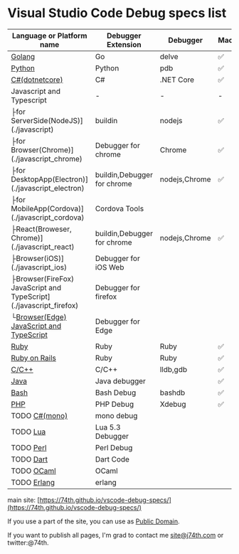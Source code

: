 <!-- vim: ts=2 sw=2 expandtab
-->
# Visual Studio Code Debug specs list

|Language or Platform name|Debugger Extension|Debugger|MacOS|Windows|Linux|
|---|---|---|---|---|---|
|[Golang](./golang)|Go|delve|✅|✅|✅|
|[Python](./python)|Python|pdb|✅|✅|✅|
|[C#(dotnetcore)](./csharp)|C#|.NET Core|✅|✅|✅|
|Javascript and Typescript|-|-|-|-|-|
|├for ServerSide(NodeJS)](./javascript)|buildin|nodejs|✅|✅|✅|
|├for Browser(Chrome)](./javascript_chrome)|Debugger for chrome|Chrome|✅|✅|✅|
|├for DesktopApp(Electron)](./javascript_electron)|buildin,Debugger for chrome|nodejs,Chrome|✅|TODO|TODO|
|├for MobileApp(Cordova)](./javascript_cordova)|Cordova Tools|||||
|├React(Broweser, Chrome)](./javascript_react)|buildin,Debugger for chrome|nodejs,Chrome|✅|TODO|TODO|
|├Browser(iOS)](./javascript_ios)|Debugger for iOS Web|||||
|├Browser(FireFox) JavaScript and TypeScript](./javascript_firefox)|Debugger for firefox|||||
|└[Browser(Edge) JavaScript and TypeScript](./javascript_edge)|Debugger for Edge|||||
|[Ruby](./ruby)|Ruby|Ruby|✅|TODO|TODO|
|[Ruby on Rails](./ruby_rails)|Ruby|Ruby|✅|TODO|TODO|
|[C/C++](./cpp)|C/C++|lldb,gdb|✅|✅|✅|
|[Java](./java)|Java debugger||✅|HELP|✅|
|[Bash](./bash)|Bash Debug|bashdb|✅||✅|
|[PHP](./php)|PHP Debug|Xdebug|✅|✅|✅|
|TODO [C#(mono)](./csharp_mono)|mono debug|||||
|TODO [Lua](./Lua)|Lua 5.3 Debugger|||||
|TODO [Perl](./perl)|Perl Debug|||||
|TODO [Dart](./bash)|Dart Code|||||
|TODO [OCaml](./ocaml)|OCaml|||||
|TODO [Erlang](./erlang)|erlang|||||

main site: [https://74th.github.io/vscode-debug-specs/](https://74th.github.io/vscode-debug-specs/)

If you use a part of the site, you can use as [Public Domain](https://en.wikipedia.org/wiki/Public_domain).

If you want to publish all pages, I'm grad to contact me site@j74th.com or twitter:@74th.
